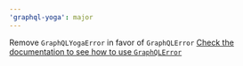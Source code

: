 ```yaml
---
'graphql-yoga': major
---
```


Remove `GraphQLYogaError` in favor of `GraphQLError`
[Check the documentation to see how to use `GraphQLError`](https://www.graphql-yoga.com/v3/guides/error-masking)
